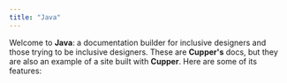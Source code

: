 ```yaml
---
title: "Java"
---
```


Welcome to **Java**: a documentation builder for inclusive designers and those trying to be inclusive designers. These are **Cupper's** docs, but they are also an example of a site built with **Cupper**. Here are some of its features:
